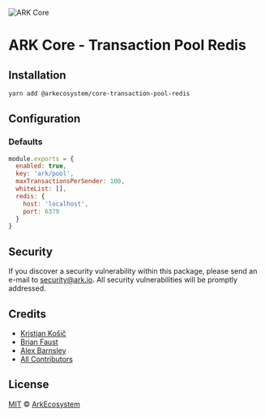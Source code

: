 ![ARK Core](https://i.imgur.com/1aP6F2o.png)

# ARK Core - Transaction Pool Redis

## Installation

```bash
yarn add @arkecosystem/core-transaction-pool-redis
```

## Configuration

### Defaults

```js
module.exports = {
  enabled: true,
  key: 'ark/pool',
  maxTransactionsPerSender: 100,
  whiteList: [],
  redis: {
    host: 'localhost',
    port: 6379
  }
}
```

## Security

If you discover a security vulnerability within this package, please send an e-mail to security@ark.io. All security vulnerabilities will be promptly addressed.

## Credits

- [Kristjan Košič](https://github.com/kristjank)
- [Brian Faust](https://github.com/faustbrian)
- [Alex Barnsley](https://github.com/alexbarnsley)
- [All Contributors](../../../../contributors)

## License

[MIT](LICENSE) © [ArkEcosystem](https://ark.io)
